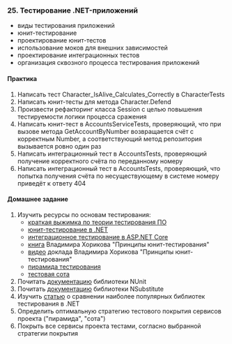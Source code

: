 ### 25. Тестирование .NET-приложений
- виды тестирования приложений
- юнит-тестирование
- проектирование юнит-тестов
- использование моков для внешних зависимостей
- проектирование интеграционных тестов
- организация сквозного процесса тестирования приложений

#### Практика
1. Написать тест Character_IsAlive_Calculates_Correctly в CharacterTests
2. Написать юнит-тесты для метода Character.Defend
3. Произвести рефакторинг класса Session с целью повышения тестируемости логики процесса сражения
4. Написать юнит-тест в AccountsServiceTests, проверяющий, что при вызове метода GetAccountByNumber возвращается счёт с
корректным Number, а соответствующий метод репозитория вызывается ровно один раз
5. Написать интеграционный тест в AccountsTests, проверяющий получение корректного счёта по переданному номеру
6. Написать интеграционный тест в AccountsTests, проверяющий, что попытка получения счёта по несуществующему в системе
номеру приведёт к ответу 404

#### Домашнее задание
1. Изучить ресурсы по основам тестирования:
   - [краткая выжимка по теории тестирования ПО](https://habr.com/ru/articles/587620/)
   - [юнит-тестирование в .NET](https://learn.microsoft.com/en-us/dotnet/core/testing/unit-testing-with-dotnet-test)
   - [интеграционное тестирование в ASP.NET Core](https://learn.microsoft.com/en-us/aspnet/core/test/integration-tests?view=aspnetcore-8.0)
   - [книга](https://www.ozon.ru/category/printsipy-yunit-testirovaniya-horikov-vladimir) Владимира Хорикова "Принципы юнит-тестирования"
   - [видео](https://www.youtube.com/watch?v=LkrqqpkKIXE) доклада Владимира Хорикова "Принципы юнит-тестирования"
   - [пирамида тестирования](https://habr.com/ru/articles/788212/)
   - [тестовая сота](https://testengineer.ru/testing-pyramid/)
2. Почитать [документацию](https://docs.nunit.org/articles/nunit/intro.html) библиотеки NUnit
3. Почитать [документацию](https://nsubstitute.github.io/help/getting-started/) библиотеки NSubstitute
4. Изучить [статью](https://www.lambdatest.com/blog/nunit-vs-xunit-vs-mstest/) о сравнении наиболее популярных библиотек тестирования в .NET
5. Определить оптимальную стратегию тестового покрытия сервисов проекта ("пирамида", "сота")
6. Покрыть все сервисы проекта тестами, согласно выбранной стратегии покрытия
